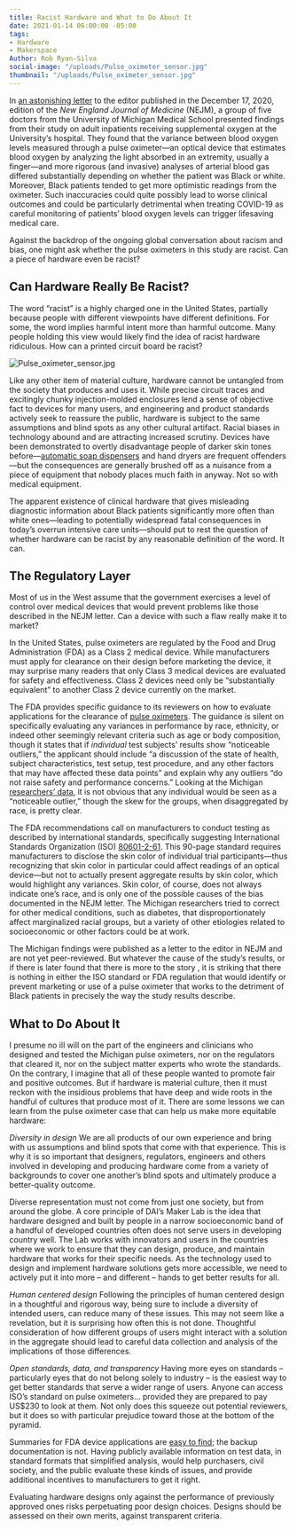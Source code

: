 ```yaml
---
title: Racist Hardware and What to Do About It
date: 2021-01-14 06:00:00 -05:00
tags:
- Hardware
- Makerspace
Author: Rob Ryan-Silva
social-image: "/uploads/Pulse_oximeter_sensor.jpg"
thumbnail: "/uploads/Pulse_oximeter_sensor.jpg"
---
```


In [an astonishing letter](https://www.nejm.org/doi/full/10.1056/NEJMc2029240) to the editor published in the December 17, 2020, edition of the *New England Journal of Medicine* (NEJM), a group of five doctors from the University of Michigan Medical School presented findings from their study on adult inpatients receiving supplemental oxygen at the University’s hospital. They found that the variance between blood oxygen levels measured through a pulse oximeter—an optical device that estimates blood oxygen by analyzing the light absorbed in an extremity, usually a finger—and more rigorous (and invasive) analyses of arterial blood gas differed substantially depending on whether the patient was Black or white. Moreover, Black patients tended to get more optimistic readings from the oximeter. Such inaccuracies could quite possibly lead to worse clinical outcomes and could be particularly detrimental when treating COVID-19 as careful monitoring of patients’ blood oxygen levels can trigger lifesaving medical care.

Against the backdrop of the ongoing global conversation about racism and bias, one might ask whether the pulse oximeters in this study are racist. Can a piece of hardware even be racist?

<!--more-->

## Can Hardware Really Be Racist?

The word “racist” is a highly charged one in the United States, partially because people with different viewpoints have different definitions. For some, the word implies harmful intent more than harmful outcome. Many people holding this view would likely find the idea of racist hardware ridiculous. How can a printed circuit board be racist?

![Pulse_oximeter_sensor.jpg](/uploads/Pulse_oximeter_sensor.jpg)

Like any other item of material culture, hardware cannot be untangled from the society that produces and uses it. While precise circuit traces and excitingly chunky injection-molded enclosures lend a sense of objective fact to devices for many users, and engineering and product standards actively seek to reassure the public, hardware is subject to the same assumptions and blind spots as any other cultural artifact. Racial biases in technology abound and are attracting increased scrutiny. Devices have been demonstrated to overtly disadvantage people of darker skin tones before—[automatic soap dispensers](https://gizmodo.com/why-cant-this-soap-dispenser-identify-dark-skin-1797931773) and hand dryers are frequent offenders—but the consequences are generally brushed off as a nuisance from a piece of equipment that nobody places much faith in anyway. Not so with medical equipment.

The apparent existence of clinical hardware that gives misleading diagnostic information about Black patients significantly more often than white ones—leading to potentially widespread fatal consequences in today’s overrun intensive care units—should put to rest the question of whether hardware can be racist by any reasonable definition of the word. It can.

## The Regulatory Layer

Most of us in the West assume that the government exercises a level of control over medical devices that would prevent problems like those described in the NEJM letter. Can a device with such a flaw really make it to market?

In the United States, pulse oximeters are regulated by the Food and Drug Administration (FDA) as a Class 2 medical device. While manufacturers must apply for clearance on their design before marketing the device, it may surprise many readers that only Class 3 medical devices are evaluated for safety and effectiveness. Class 2 devices need only be “substantially equivalent” to another Class 2 device currently on the market.

The FDA provides specific guidance to its reviewers on how to evaluate applications for the clearance of [pulse oximeters](https://www.fda.gov/regulatory-information/search-fda-guidance-documents/pulse-oximeters-premarket-notification-submissions-510ks-guidance-industry-and-food-and-drug). The guidance is silent on specifically evaluating any variances in performance by race, ethnicity, or indeed other seemingly relevant criteria such as age or body composition, though it states that if *individual* test subjects’ results show “noticeable outliers,” the applicant should include “a discussion of the state of health, subject characteristics, test setup, test procedure, and any other factors that may have affected these data points” and explain why any outliers “do not raise safety and performance concerns.” Looking at the Michigan [researchers’ data](https://www.nejm.org/na101/home/literatum/publisher/mms/journals/content/nejm/2020/nejm_2020.383.issue-25/nejmc2029240/20201214/images/img_xlarge/nejmc2029240_f1.jpeg), it is not obvious that any individual would be seen as a “noticeable outlier,” though the skew for the groups, when disaggregated by race, is pretty clear.

The FDA recommendations call on manufacturers to conduct testing as described by international standards, specifically suggesting International Standards Organization (ISO) [80601-2-61](https://www.iso.org/standard/67963.html). This 90-page standard requires manufacturers to disclose the skin color of individual trial participants—thus recognizing that skin color in particular could affect readings of an optical device—but not to actually present aggregate results by skin color, which would highlight any variances. Skin color, of course, does not always indicate one’s race, and is only one of the possible causes of the bias documented in the NEJM letter. The Michigan researchers tried to correct for other medical conditions, such as diabetes, that disproportionately affect marginalized racial groups, but a variety of other etiologies related to socioeconomic or other factors could be at work.

The Michigan findings were published as a letter to the editor in NEJM and are not yet peer-reviewed. But whatever the cause of the study’s results, or if there is later found that there is more to the story , it is striking that there is nothing in either the ISO standard or FDA regulation that would identify or prevent marketing or use of a pulse oximeter that works to the detriment of Black patients in precisely the way the study results describe.

## What to Do About It

I presume no ill will on the part of the engineers and clinicians who designed and tested the Michigan pulse oximeters, nor on the regulators that cleared it, nor on the subject matter experts who wrote the standards. On the contrary, I imagine that all of these people wanted to promote fair and positive outcomes. But if hardware is material culture, then it must reckon with the insidious problems that have deep and wide roots in the handful of cultures that produce most of it. There are some lessons we can learn from the pulse oximeter case that can help us make more equitable hardware:

*Diversity in design*
We are all products of our own experience and bring with us assumptions and blind spots that come with that experience. This is why it is so important that designers, regulators, engineers and others involved in developing and producing hardware come from a variety of backgrounds to cover one another’s blind spots and ultimately produce a better-quality outcome.

Diverse representation must not come from just one society, but from around the globe. A core principle of DAI’s Maker Lab is the idea that hardware designed and built by people in a narrow socioeconomic band of a handful of developed countries often does not serve users in developing country  well. The Lab works with innovators and users in the countries where we work to ensure that they can design, produce, and maintain hardware that works for their specific needs. As the technology used to design and implement hardware solutions gets more accessible, we need to actively put it into more – and different – hands to get better results for all.

*Human centered design*
Following the principles of human centered design in a thoughtful and rigorous way, being sure to include a diversity of intended users, can reduce many of these issues. This may not seem like a revelation, but it is surprising how often this is not done. Thoughtful consideration of how different groups of users might interact with a solution in the aggregate should lead to careful data collection and analysis of the implications of those differences.

*Open standards, data, and transparency*
Having more eyes on standards – particularly eyes that do not belong solely to industry – is the easiest way to get better standards that serve a wider range of users. Anyone can access ISO’s standard on pulse oximeters… provided they are prepared to pay US$230 to look at them. Not only does this squeeze out potential reviewers, but it does so with particular prejudice toward those at the bottom of the pyramid.

Summaries for FDA device applications are [easy to find](https://www.accessdata.fda.gov/scripts/cdrh/cfdocs/cfPMN/pmn.cfm); the backup documentation is not. Having publicly available information on test data, in standard formats that simplified analysis, would help purchasers, civil society, and the public evaluate these kinds of issues, and provide additional incentives to manufacturers to get it right.

Evaluating hardware designs only against the performance of previously approved ones risks perpetuating poor design choices. Designs should be assessed on their own merits, against transparent criteria.